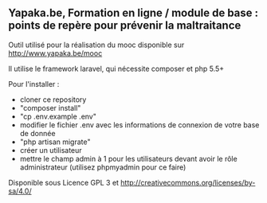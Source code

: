 ## Yapaka.be, Formation en ligne / module de base : points de repère pour prévenir la maltraitance

Outil utilisé pour la réalisation du mooc disponible sur http://www.yapaka.be/mooc

Il utilise le framework laravel, qui nécessite composer et php 5.5+

Pour l'installer :

- cloner ce repository
- "composer install"
- "cp .env.example .env"
- modifier le fichier .env avec les informations de connexion de votre base de donnée
- "php artisan migrate"
- créer un utilisateur
- mettre le champ admin à 1 pour les utilisateurs devant avoir le rôle administrateur (utilisez phpmyadmin pour ce faire)


Disponible sous Licence GPL 3 et http://creativecommons.org/licenses/by-sa/4.0/
